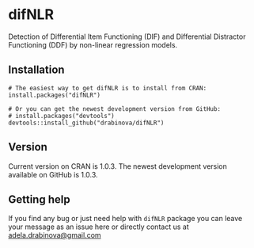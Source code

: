 # difNLR
Detection of Differential Item Functioning (DIF) and Differential Distractor Functioning (DDF) by non-linear regression models.

## Installation
```
# The easiest way to get difNLR is to install from CRAN:
install.packages("difNLR")

# Or you can get the newest development version from GitHub:
# install.packages("devtools")
devtools::install_github("drabinova/difNLR")
```
## Version
Current version on CRAN is 1.0.3. The newest development version available on GitHub is 1.0.3.

## Getting help
If you find any bug or just need help with `difNLR` package you can leave your message as an issue here or directly contact us at adela.drabinova@gmail.com
